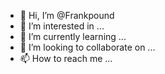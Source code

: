 - 👋 Hi, I’m @Frankpound
- 👀 I’m interested in ...
- 🌱 I’m currently learning ...
- 💞️ I’m looking to collaborate on ...
- 📫 How to reach me ...

<!---
Frankpound/Frankpound is a ✨ special ✨ repository because its `README.md` (this file) appears on your GitHub profile.
You can click the Preview link to take a look at your changes.
--->
